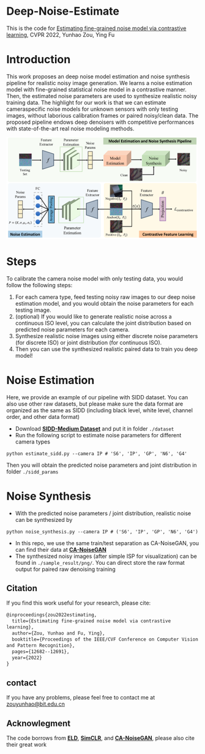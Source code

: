 # Deep-Noise-Estimate
 This is the code for [Estimating fine-grained noise model via contrastive learning](https://openaccess.thecvf.com/content/CVPR2022/papers/Zou_Estimating_Fine-Grained_Noise_Model_via_Contrastive_Learning_CVPR_2022_paper.pdf), CVPR 2022, Yunhao Zou, Ying Fu

# Introduction
This work proposes an deep noise model estimation and noise synthesis pipeline for realistic noisy image generation. We learns a noise estimation model with fine-grained statistical noise model in a contrastive manner. Then, the estimated noise parameters are used to synthesize realistic noisy training data. The highlight for our work is that we can estimate cameraspecific noise models for unknown sensors with only testing images, without laborious calibration frames or paired noisy/clean data. The proposed pipeline endows deep denoisers with competitive performances with state-of-the-art real noise modeling methods.

<img src="figure/overview.png" width="500px"/>

# Steps
To calibrate the camera noise model with only testing data, you would follow the following steps:
1. For each camera type, feed testing noisy raw images to our deep noise estimation model, and you would obtain the noise parameters for each testing image.
2. (optional) If you would like to generate realistic noise across a continuous ISO level, you can calculate the joint distribution based on predicted noise parameters for each camera.
3. Synthesize realistic noise images using either discrete noise parameters (for discrete ISO) or joint distribution (for continuous ISO).
4. Then you can use the synthesized realistic paired data to train you deep model!

# Noise Estimation
Here, we provide an example of our pipeline with SIDD dataset. You can also use other raw datasets, but please make sure the data format are organized as the same as SIDD (including black level, white level, channel order, and other data format)
* Download [**SIDD-Medium Dataset**](https://abdokamel.github.io/sidd/) and put it in folder ```./dataset```
* Run the following script to estimate noise parameters for different camera types
```
python estimate_sidd.py --camera IP # 'S6', 'IP', 'GP', 'N6', 'G4'
```
Then you will obtain the predicted noise parameters and joint distribution in folder ```./sidd_params```

# Noise Synthesis
* With the predicted noise parameters / joint distribution, realistic noise can be synthesized by
```
python noise_synthesis.py --camera IP # ('S6', 'IP', 'GP', 'N6', 'G4')
```
* In this repo, we use the same train/test separation as CA-NoiseGAN, you can find their data at [**CA-NoiseGAN**](https://github.com/arcchang1236/CA-NoiseGAN)
* The synthesized noisy images (after simple ISP for visualization) can be found in ```./sample_result/png/```. You can direct store the raw format output for paired raw denoising training

## Citation
If you find this work useful for your research, please cite: 
```
@inproceedings{zou2022estimating,
  title={Estimating fine-grained noise model via contrastive learning},
  author={Zou, Yunhao and Fu, Ying},
  booktitle={Proceedings of the IEEE/CVF Conference on Computer Vision and Pattern Recognition},
  pages={12682--12691},
  year={2022}
}
```
## contact
If you have any problems, please feel free to contact me at zouyunhao@bit.edu.cn
##
## Acknowlegment
The code borrows from [**ELD**](https://github.com/Vandermode/ELD), [**SimCLR**](https://github.com/sthalles/SimCLR), and [**CA-NoiseGAN**](https://github.com/arcchang1236/CA-NoiseGAN), please also cite their great work


